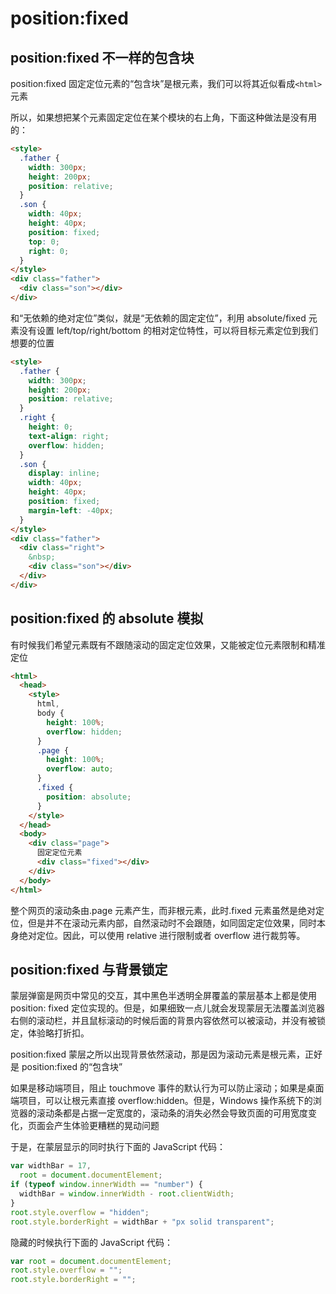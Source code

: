 # position:fixed

## position:fixed 不一样的包含块

position:fixed 固定定位元素的“包含块”是根元素，我们可以将其近似看成`<html>`元素

所以，如果想把某个元素固定定位在某个模块的右上角，下面这种做法是没有用的：

```html
<style>
  .father {
    width: 300px;
    height: 200px;
    position: relative;
  }
  .son {
    width: 40px;
    height: 40px;
    position: fixed;
    top: 0;
    right: 0;
  }
</style>
<div class="father">
  <div class="son"></div>
</div>
```

和“无依赖的绝对定位”类似，就是“无依赖的固定定位”，利用 absolute/fixed 元素没有设置 left/top/right/bottom 的相对定位特性，可以将目标元素定位到我们想要的位置

```html
<style>
  .father {
    width: 300px;
    height: 200px;
    position: relative;
  }
  .right {
    height: 0;
    text-align: right;
    overflow: hidden;
  }
  .son {
    display: inline;
    width: 40px;
    height: 40px;
    position: fixed;
    margin-left: -40px;
  }
</style>
<div class="father">
  <div class="right">
    &nbsp;
    <div class="son"></div>
  </div>
</div>
```

## position:fixed 的 absolute 模拟

有时候我们希望元素既有不跟随滚动的固定定位效果，又能被定位元素限制和精准定位

```html
<html>
  <head>
    <style>
      html,
      body {
        height: 100%;
        overflow: hidden;
      }
      .page {
        height: 100%;
        overflow: auto;
      }
      .fixed {
        position: absolute;
      }
    </style>
  </head>
  <body>
    <div class="page">
      固定定位元素
      <div class="fixed"></div>
    </div>
  </body>
</html>
```

整个网页的滚动条由.page 元素产生，而非根元素，此时.fixed 元素虽然是绝对定位，但是并不在滚动元素内部，自然滚动时不会跟随，如同固定定位效果，同时本身绝对定位。因此，可以使用 relative 进行限制或者 overflow 进行裁剪等。

## position:fixed 与背景锁定

蒙层弹窗是网页中常见的交互，其中黑色半透明全屏覆盖的蒙层基本上都是使用 position: fixed 定位实现的。但是，如果细致一点儿就会发现蒙层无法覆盖浏览器右侧的滚动栏，并且鼠标滚动的时候后面的背景内容依然可以被滚动，并没有被锁定，体验略打折扣。

position:fixed 蒙层之所以出现背景依然滚动，那是因为滚动元素是根元素，正好是 position:fixed 的“包含块”

如果是移动端项目，阻止 touchmove 事件的默认行为可以防止滚动；如果是桌面端项目，可以让根元素直接 overflow:hidden。但是，Windows 操作系统下的浏览器的滚动条都是占据一定宽度的，滚动条的消失必然会导致页面的可用宽度变化，页面会产生体验更糟糕的晃动问题

于是，在蒙层显示的同时执行下面的 JavaScript 代码：

```js
var widthBar = 17,
  root = document.documentElement;
if (typeof window.innerWidth == "number") {
  widthBar = window.innerWidth - root.clientWidth;
}
root.style.overflow = "hidden";
root.style.borderRight = widthBar + "px solid transparent";
```

隐藏的时候执行下面的 JavaScript 代码：

```js
var root = document.documentElement;
root.style.overflow = "";
root.style.borderRight = "";
```
